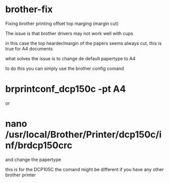 # brother-fix
Fixing brother printing offset top marging (margin cut)


The issue is that brother drivers may not work well with cups

in this case the top hearder/margin of the papers seems always cut, this is true for A4 documents

what solves the issue is to change de default papertype to A4

to do this you can simply use the brother config comand

# brprintconf_dcp150c -pt A4


or 

# nano /usr/local/Brother/Printer/dcp150c/inf/brdcp150crc

and change the papertype


this is for the DCP105C the comand might be different if you have any other brother printer
